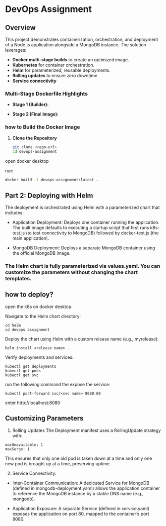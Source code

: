 # DevOps Assignment
## Overview

This project demonstrates containerization, orchestration, and deployment of a Node.js application alongside a MongoDB instance. The solution leverages:
- **Docker multi-stage builds** to create an optimized image.
- **Kubernetes** for container orchestration.
- **Helm** for parameterized, reusable deployments.
- **Rolling updates** to ensure zero downtime.
- **Service connectivity** 

### Multi-Stage Dockerfile Highlights

- **Stage 1 (Builder):**  

- **Stage 2 (Final Image):**  


### how to Build the Docker Image

1. **Clone the Repository**  
   ```bash
   git clone <repo-url>
   cd devops-assignment
   ```

open docker desktop 

run: 

```bash
docker build -t devops-assignment:latest .
```

## Part 2: Deploying with Helm

The deployment is orchestrated using Helm with a parameterized chart that includes:

- Application Deployment:
Deploys one container running the application. The built image defaults to executing a startup script that first runs k8s-test.js (to test connectivity to MongoDB) followed by docker-test.js (the main application).

- MongoDB Deployment:
Deploys a separate MongoDB container using the official MongoDB image.

### The Helm chart is fully parameterized via values.yaml. You can customize the  parameters without changing the chart templates.

## how to deploy? 
open the k8s on docker desktop

Navigate to the Helm chart directory:
```
cd helm
cd devops assignment 
```
Deploy the chart using Helm with a custom release name (e.g., myrelease):
```
helm install <release name> .

```
Verify deployments and services:
```
kubectl get deployments
kubectl get pods
kubectl get svc
```

run the following command the expose the service:
```
kubectl port-forward svc/<svc name> 8080:80
```
enter  http://localhost:8080


## Customizing Parameters
1. Rolling Updates
The Deployment manifest uses a RollingUpdate strategy with:
```
maxUnavailable: 1
maxSurge: 1
```
This ensures that only one old pod is taken down at a time and only one new pod is brought up at a time, preserving uptime.


2. Service Connectivity:

- Inter-Container Communication:
A dedicated Service for MongoDB (defined in mongodb-deployment.yaml) allows the application container to reference the MongoDB instance by a stable DNS name (e.g., mongodb).

- Application Exposure:
A separate Service (defined in service.yaml) exposes the application on port 80, mapped to the container’s port 8080.

